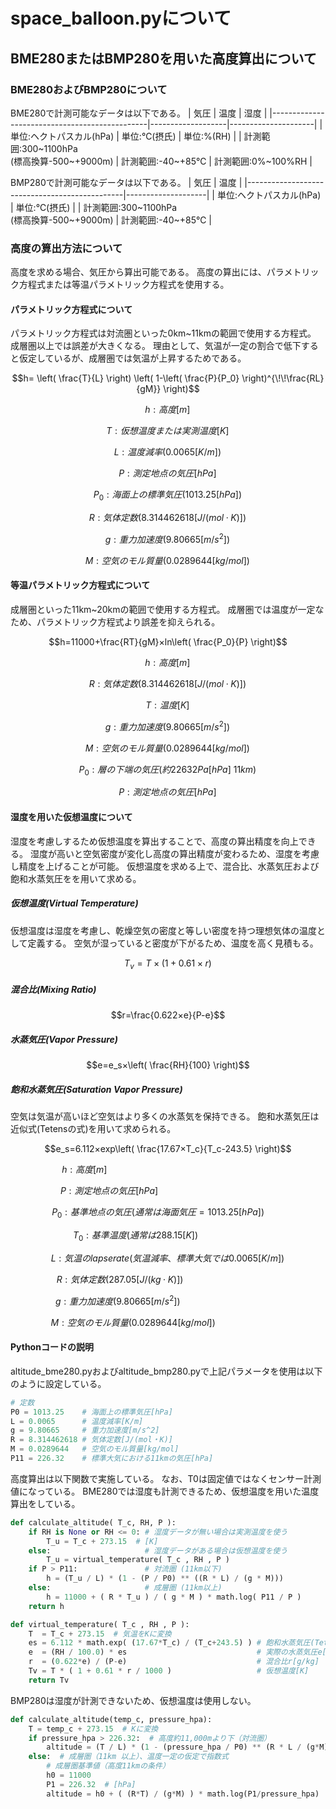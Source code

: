# space_balloon.pyについて



## BME280またはBMP280を用いた高度算出について
### BME280およびBMP280について
BME280で計測可能なデータは以下である。
| 気圧                                          | 温度               | 湿度                |
|-----------------------------------------------|-------------------|---------------------|
| 単位:ヘクトパスカル(hPa)                       | 単位:℃(摂氏)       | 単位:%(RH)          |
| 計測範囲:300\~1100hPa<br>(標高換算-500~+9000m) | 計測範囲:-40\~+85℃ | 計測範囲:0%\~100%RH |

BMP280で計測可能なデータは以下である。
| 気圧                                           | 温度               |
|-----------------------------------------------|--------------------|
| 単位:ヘクトパスカル(hPa)                        | 単位:℃(摂氏)       |
| 計測範囲:300\~1100hPa<br>(標高換算-500\~+9000m) | 計測範囲:-40\~+85℃ |
### 高度の算出方法について
高度を求める場合、気圧から算出可能である。
高度の算出には、パラメトリック方程式または等温パラメトリック方程式を使用する。
#### パラメトリック方程式について
パラメトリック方程式は対流圏といった0km~11kmの範囲で使用する方程式。
成層圏以上では誤差が大きくなる。
理由として、気温が一定の割合で低下すると仮定しているが、成層圏では気温が上昇するためである。

<!--------------------------------------------------------------------------------->

```math
h=
\left( \frac{T}{L} \right)
\left( 1-\left( \frac{P}{P_0} \right)^{\!\!\frac{RL}{gM}} \right)
```
```math
h:高度[m]\hspace{0pt}
```
```math
T:仮想温度または実測温度 [K]\hspace{0pt}
```
```math
L:温度減率(0.0065[K/m])\hspace{0pt}
```
```math
P:測定地点の気圧[hPa]\hspace{0pt}
```
```math
P_0:海面上の標準気圧(1013.25[hPa])\hspace{0pt}
```
```math
R:気体定数(8.314462618[J/(mol·K)])\hspace{0pt}
```
```math
g:重力加速度(9.80665[m/s^2])\hspace{0pt}
```
```math
M:空気のモル質量(0.0289644[kg/mol])\hspace{0pt}
```

<!--------------------------------------------------------------------------------->

#### 等温パラメトリック方程式について
成層圏といった11km~20kmの範囲で使用する方程式。
成層圏では温度が一定なため、パラメトリック方程式より誤差を抑えられる。
```math
h=11000+\frac{RT}{gM}×ln\left( \frac{P_0}{P} \right)
```
```math
h:高度[m]\hspace{0pt}
```
```math
R:気体定数(8.314462618[J/(mol·K)])\hspace{0pt}
```
```math
T:温度[K]\hspace{0pt}
```
```math
g:重力加速度(9.80665[m/s^2])\hspace{0pt}
```
```math
M:空気のモル質量(0.0289644[kg/mol])\hspace{0pt}
```
```math
P_0:層の下端の気圧(約22632Pa[hPa]\ 11km)\hspace{0pt}
```
```math
P:測定地点の気圧[hPa]\hspace{0pt}
```
<!--------------------------------------------------------------------------------->

#### 湿度を用いた仮想温度について
湿度を考慮しするため仮想温度を算出することで、高度の算出精度を向上できる。
湿度が高いと空気密度が変化し高度の算出精度が変わるため、湿度を考慮し精度を上げることが可能。
仮想温度を求める上で、混合比、水蒸気圧および飽和水蒸気圧をを用いて求める。

<!--------------------------------------------------------------------------------->
##### 仮想温度(Virtual Temperature)
仮想温度は湿度を考慮し、乾燥空気の密度と等しい密度を持つ理想気体の温度として定義する。
空気が湿っていると密度が下がるため、温度を高く見積もる。

```math
T_v=T×\left( 1+0.61×r \right)
```

##### 混合比(Mixing Ratio)
```math
r=\frac{0.622×e}{P-e}
```

##### 水蒸気圧(Vapor Pressure)
```math
e=e_s×\left( \frac{RH}{100} \right)
```
<!--------------------------------------------------------------------------------->

##### 飽和水蒸気圧(Saturation Vapor Pressure)
空気は気温が高いほど空気はより多くの水蒸気を保持できる。
飽和水蒸気圧は近似式(Tetensの式)を用いて求められる。
```math
e_s=6.112×exp\left( \frac{17.67×T_c}{T_c-243.5} \right)
```
```math
h:高度[m]\hspace{209pt}
```
```math
P:測定地点の気圧[hPa]\hspace{148pt}
```
```math
P_0:基準地点の気圧(通常は海面気圧=1013.25[hPa])\hspace{24pt}
```
```math
T_0:基準温度(通常は288.15[K])\hspace{82pt}
```
```math
L:気温の lapse rate(気温減率、標準大気では 0.0065[K/m])\hspace{0pt}
```
```math
R:気体定数(287.05[J/(kg·K)])\hspace{121pt}
```
```math
g:重力加速度(9.80665[m/s^2])\hspace{126pt}
```
```math
M:空気のモル質量(0.0289644[kg/mol])\hspace{88pt}
```

<!--------------------------------------------------------------------------------->

#### Pythonコードの説明
altitude_bme280.pyおよびaltitude_bmp280.pyで上記パラメータを使用は以下のように設定している。
```py
# 定数
P0 = 1013.25    # 海面上の標準気圧[hPa]
L = 0.0065      # 温度減率[K/m]
g = 9.80665     # 重力加速度[m/s^2]
R = 8.314462618 # 気体定数[J/(mol・K)]
M = 0.0289644   # 空気のモル質量[kg/mol]
P11 = 226.32    # 標準大気における11kmの気圧[hPa]
```
高度算出は以下関数で実施している。
なお、T0は固定値ではなくセンサー計測値になっている。
BME280では湿度も計測できるため、仮想温度を用いた温度算出をしている。
```py
def calculate_altitude( T_c, RH, P ):
    if RH is None or RH <= 0: # 湿度データが無い場合は実測温度を使う
        T_u = T_c + 273.15  # [K]
    else:                     # 湿度データがある場合は仮想温度を使う
        T_u = virtual_temperature( T_c , RH , P )
    if P > P11:               # 対流圏 (11km以下)
        h = (T_u / L) * (1 - (P / P0) ** ((R * L) / (g * M)))
    else:                     # 成層圏 (11km以上)
        h = 11000 + ( R * T_u ) / ( g * M ) * math.log( P11 / P )
    return h
```

```py
def virtual_temperature( T_c , RH , P ):
    T  = T_c + 273.15  # 気温をKに変換
    es = 6.112 * math.exp( (17.67*T_c) / (T_c+243.5) ) # 飽和水蒸気圧(Tetensの式)es[hPa]
    e  = (RH / 100.0) * es                             # 実際の水蒸気圧e[hPa]
    r  = (0.622*e) / (P-e)                             # 混合比r[g/kg]
    Tv = T * ( 1 + 0.61 * r / 1000 )                   # 仮想温度[K]
    return Tv
```

<!--------------------------------------------------------------------------------->

BMP280は湿度が計測できないため、仮想温度は使用しない。
```py
def calculate_altitude(temp_c, pressure_hpa):
    T = temp_c + 273.15  # Kに変換
    if pressure_hpa > 226.32:  # 高度約11,000mより下（対流圏）
        altitude = (T / L) * (1 - (pressure_hpa / P0) ** (R * L / (g*M))
    else:  # 成層圏（11km 以上）、温度一定の仮定で指数式
        # 成層圏基準値（高度11kmの条件）
        h0 = 11000
        P1 = 226.32  # [hPa]
        altitude = h0 + ( (R*T) / (g*M) ) * math.log(P1/pressure_hpa)
```

<!--------------------------------------------------------------------------------->

<!-- <img src="figure/sample.svg" width= "300px" > -->

<!--------------------------------------------------------------------------------->